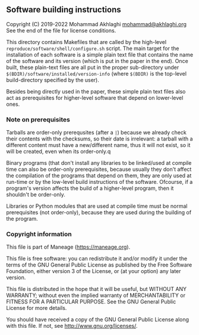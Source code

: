 Software building instructions
------------------------------

Copyright (C) 2019-2022 Mohammad Akhlaghi <mohammad@akhlaghi.org>\
See the end of the file for license conditions.

This directory contains Makefiles that are called by the high-level
`reproduce/software/shell/configure.sh` script. The main target for the
installation of each software is a simple plain text file that contains the
name of the software and its version (which is put in the paper in the
end). Once built, these plain-text files are all put in the proper
sub-directory under `$(BDIR)/software/installed/version-info` (where
`$(BDIR)` is the top-level build-directory specified by the user).

Besides being directly used in the paper, these simple plain text files
also act as prerequisites for higher-level software that depend on
lower-level ones.

### Note on prerequisites

Tarballs are order-only prerequsites (after a `|`) because we already
check their contents with the checksums, so their date is irrelevant: a
tarball with a different content must have a new/different name, thus it
will not exist, so it will be created, even when its order-only.q

Binary programs (that don't install any libraries to be linked/used at
compile time can also be order-only prerequisites, because usually they
don't affect the compilation of the programs that depend on them, they
are only used at run-time or by the low-level build instructions of the
software. Ofcourse, if a program's version affects the build of a
higher-level program, then it shouldn't be order-only.

Libraries or Python modules that are used at compile time must be normal
prerequisites (not order-only), because they are used during the building
of the program.





### Copyright information
This file is part of Maneage (https://maneage.org).

This file is free software: you can redistribute it and/or modify it
under the terms of the GNU General Public License as published by the
Free Software Foundation, either version 3 of the License, or (at your
option) any later version.

This file is distributed in the hope that it will be useful, but WITHOUT
ANY WARRANTY; without even the implied warranty of MERCHANTABILITY or
FITNESS FOR A PARTICULAR PURPOSE.  See the GNU General Public License
for more details.

You should have received a copy of the GNU General Public License along
with this file.  If not, see <http://www.gnu.org/licenses/>.
